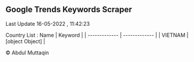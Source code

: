 

## Google Trends Keywords Scraper 
 
Last Update 16-05-2022 , 11:42:23

Country List :
 Name  | Keyword |
| ------------- | ------------- |
| VIETNAM | [object Object] |



© Abdul Muttaqin 
